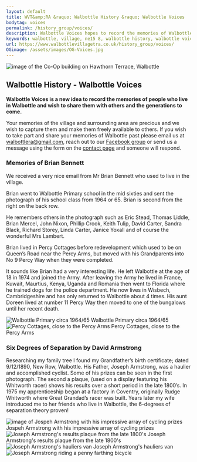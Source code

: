 ```yaml
---
layout: default
title: WVT&amp;RA &raquo; Walbottle History &raquo; Walbottle Voices
bodytag: voices
permalink: /history_group/voices/
description: Walbottle Voices hopes to record the memories of Walbottle residents past and present who wish to share them with others and generations to come. Please contact us of you would like to share your memories.
keywords: walbottle, village, ne15 8, walbottle history, walbottle voices, memories of walbottle,Brian Bennett,David Armstrong,Joseph Armstrong
url: https://www.walbottlevillagetra.co.uk/history_group/voices/
OGimage: /assets/images/OG-Voices.jpg
---
```

<div class="container-fluid">
	<div class="row">
		<div class="mastImg">
			<img src="/assets/images/masthead-voices.jpg" class="img-responsive" alt="image of the Co-Op building on Hawthorn Terrace, Walbottle"/>
		</div>
	</div>
</div>
<div class="container-fluid historyBG"> <!-- container-fluid -->
	<div class="row"> <!-- row -->
		<div class="col-sm-1 col-xs-0"></div>
		<div class="col-sm-10 col-xs-12 mainPanel">
			<div class="row"> <!-- row -->
				<div class="col-xs-12">
					<h2>Walbottle History - Walbottle Voices</h2>
				</div>
				<div class="col-xs-12">
					<p><strong>Walbottle Voices is a new idea to record the memories of people who live in Walbottle and wish to share them with others and the generations to come.</strong></p>
					<p>Your memories of the village and surrounding area are precious and we wish to capture them and make them freely available to others. If you wish to take part and share your memories of Walbottle past please email us at <a href="mailto:walbottlera@gmail.com" title="email Walbottle Village Tenants &amp; Residents Association">walbottlera@gmail.com</a>, reach out to our <a href="https://www.facebook.com/groups/247285659849433" title="visit our Facebook group in a new window" target="_blank" accesskey="f">Facebook group</a> or send us a message using the form on the <a href="contact_wvrta.html" title="visit the contact page" target="_self">contact page</a> and someone will respond.</p>
					<h3>Memories of Brian Bennett</h3>
					<p>We received a very nice email from Mr Brian Bennett who used to live in the village.</p>
					<p>Brian went to Walbottle Primary school in the mid sixties and sent the photograph of his school class from 1964 or 65. Brian is second from the right on the back row.</p>
					<p>He remembers others in the photograph such as Eric Stead, Thomas Liddle, Brian Mercel, John Nixon, Phillip Crook, Keith Tulip, David Carter, Sandra Black, Richard Storey, Linda Carter, Janice Yoxall and of course the wonderful Mrs Lambert.</p>
					<p>Brian lived in Percy Cottages before redevelopment which used to be on Queen’s Road near the Percy Arms, but moved with his Grandparents into No 9 Percy Way when they were completed.</p>
					<p>It sounds like Brian had a very interesting life. He left Walbottle at the age of 18 in 1974 and joined the Army. After leaving the Army he lived in France, Kuwait, Maurtius, Kenya, Uganda and Romania then went to Florida where he trained dogs for the police department. He now lives in Wisbech, Cambridgeshire and has only returned to Walbottle about 4 times. His aunt Doreen lived at number 11 Percy Way then moved to one of the bungalows until her recent death.</p>
				</div>
				<div class="col-lg-6 col-md-6 col-sm-6 col-xs-12">
			  		<img src="/assets/images/walbottle-primary.jpg" class="img-responsive" alt="Walbottle Primary circa 1964/65"/>
					<caption>Walbottle Primary circa 1964/65</caption>
		  		</div>
				<div class="col-lg-6 col-md-6 col-sm-6 col-xs-12">
			  		<img src="/assets/images/percy-cottages.jpg" class="img-responsive" alt="Percy Cottages, close to the Percy Arms"/>
					<caption>Percy Cottages, close to the Percy Arms</caption>
		  		</div>
				<div class="col-lg-12 col-md-12 col-sm-12 col-xs-12">
			  		<h3>Six Degrees of Separation by David Armstrong</h3>
					<p>Researching my family tree I found my Grandfather’s birth certificate; dated 9/12/1890, New Row, Walbottle. His Father, Joseph Armstrong, was a haulier and accomplished cyclist. Some of his prizes can be seen in the first photograph. The second a plaque, (used on a display featuring his Whitworth racer) shows his results over a short period in the late 1800’s. In 1975 my apprenticeship began at a factory in Coventry, originally Rudge Whitworth where Great Grandad’s racer was built. Years later my wife introduced me to her friends who live in Walbottle, the 6-degrees of separation theory proven!</p>
				</div>						
				<div class="col-lg-6 col-md-6 col-sm-6 col-xs-12">
			  		<img src="/assets/images/armstrong-01.jpg" class="img-responsive" alt="image of Jospeh Armstrong with his impressive array of cycling prizes"/>
					<caption>Jospeh Armstrong with his impressive array of cycling prizes</caption>
				</div>
				<div class="col-lg-6 col-md-6 col-sm-6 col-xs-12">
			  		<img src="/assets/images/armstrong-02.jpg" class="img-responsive" alt="Joseph Armstrong's results plaque from the late 1800's"/>
					<caption>Joseph Armstrong's results plaque from the late 1800's</caption>
		  		</div>
				<div class="col-lg-6 col-md-6 col-sm-6 col-xs-12">
			  		<img src="/assets/images/armstrong-03.jpg" class="img-responsive" alt="Joseph Armstrong's hauliers van"/>
					<caption>Joseph Armstrong's hauliers van</caption>
		  		</div>
				<div class="col-lg-6 col-md-6 col-sm-6 col-xs-12">
			  		<img src="/assets/images/armstrong-04.jpg" class="img-responsive" alt="Joseph Armstrong riding a penny farthing bicycle"/>
		  		</div>
			</div> <!-- /row -->
		</div> <!-- /mainPanel -->
		<div class="col-sm-1 col-xs-0"></div>
	</div> <!-- /row -->
</div>
